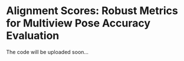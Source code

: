 # Alignment Scores: Robust Metrics for Multiview Pose Accuracy Evaluation

The code will be uploaded soon...
